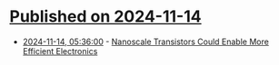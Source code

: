 # [Published on 2024-11-14](index.md)

* [2024-11-14, 05:36:00](https://soylentnews.org/article.pl?sid=24/11/13/0214254&from=rss) - [Nanoscale Transistors Could Enable More Efficient Electronics](https://soylentnews.org/article.pl?sid=24/11/13/0214254&from=rss)
